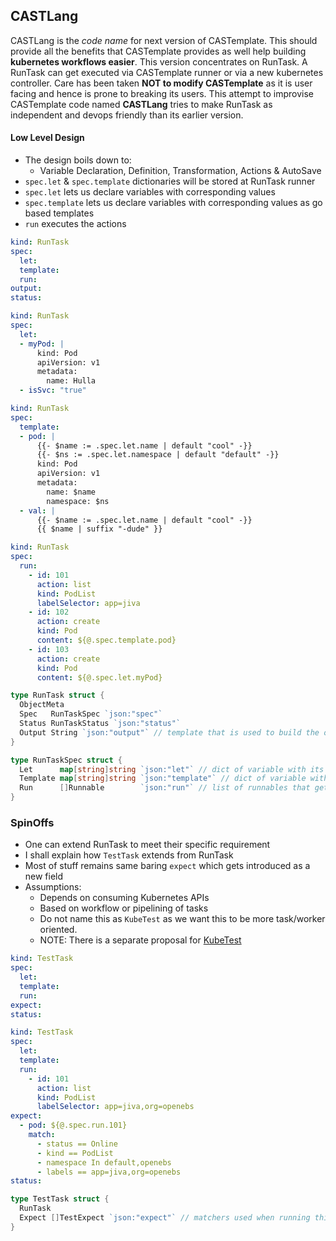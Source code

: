 ## CASTLang

CASTLang is the _code name_ for next version of CASTemplate. This should provide all the benefits that CASTemplate provides 
as well help building **kubernetes workflows easier**. This version concentrates on RunTask. A RunTask can get executed via 
CASTemplate runner or via a new kubernetes controller. Care has been taken **NOT to modify CASTemplate** as it is user 
facing and hence is prone to breaking its users. This attempt to improvise CASTemplate code named **CASTLang** tries to make 
RunTask as independent and devops friendly than its earlier version.

#### Low Level Design
- The design boils down to:
  - Variable Declaration, Definition, Transformation, Actions & AutoSave
- `spec.let` & `spec.template` dictionaries will be stored at RunTask runner
- `spec.let` lets us declare variables with corresponding values
- `spec.template` lets us declare variables with corresponding values as go based templates
- `run` executes the actions

```yaml
kind: RunTask
spec:
  let:
  template:
  run:
output:
status:
```

```yaml
kind: RunTask
spec:
  let:
  - myPod: |
      kind: Pod
      apiVersion: v1
      metadata:
        name: Hulla
  - isSvc: "true"
```

```yaml
kind: RunTask
spec:
  template:
  - pod: |
      {{- $name := .spec.let.name | default "cool" -}}
      {{- $ns := .spec.let.namespace | default "default" -}}
      kind: Pod
      apiVersion: v1
      metadata:
        name: $name
        namespace: $ns
  - val: |
      {{- $name := .spec.let.name | default "cool" -}}
      {{ $name | suffix "-dude" }}
```

```yaml
kind: RunTask
spec:
  run:
    - id: 101
      action: list
      kind: PodList
      labelSelector: app=jiva
    - id: 102
      action: create
      kind: Pod
      content: ${@.spec.template.pod}
    - id: 103
      action: create
      kind: Pod
      content: ${@.spec.let.myPod}
```

```go
type RunTask struct {
  ObjectMeta
  Spec   RunTaskSpec `json:"spec"`
  Status RunTaskStatus `json:"status"`
  Output String `json:"output"` // template that is used to build the output of this task
}

type RunTaskSpec struct {
  Let      map[string]string `json:"let"` // dict of variable with its direct value
  Template map[string]string `json:"template"` // dict of variable with its templated value
  Run      []Runnable        `json:"run"` // list of runnables that get executed
}
```

### SpinOffs
- One can extend RunTask to meet their specific requirement
- I shall explain how `TestTask` extends from RunTask
- Most of stuff remains same baring `expect` which gets introduced as a new field
- Assumptions:
  - Depends on consuming Kubernetes APIs
  - Based on workflow or pipelining of tasks
  - Do not name this as `KubeTest` as we want this to be more task/worker oriented.
  - NOTE: There is a separate proposal for [KubeTest](https://github.com/AmitKumarDas/Decisions/blob/master/blogs/openebs_operator_design.md)

```yaml
kind: TestTask
spec:
  let:
  template:
  run:
expect:
status:
```

```yaml
kind: TestTask
spec:
  let:
  template:
  run:
    - id: 101
      action: list
      kind: PodList
      labelSelector: app=jiva,org=openebs
expect:
  - pod: ${@.spec.run.101}
    match: 
      - status == Online
      - kind == PodList
      - namespace In default,openebs
      - labels == app=jiva,org=openebs
status:
```

```go
type TestTask struct {
  RunTask
  Expect []TestExpect `json:"expect"` // matchers used when running this task to build testing logic
}
```

